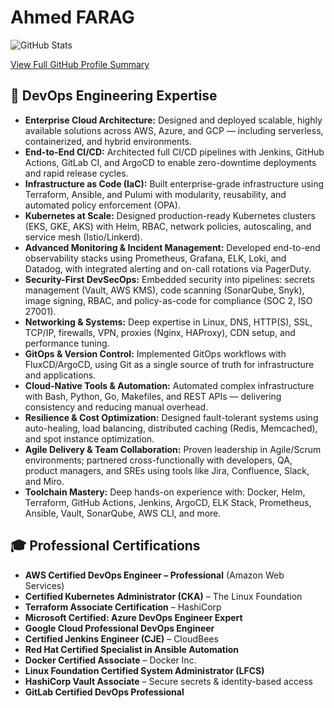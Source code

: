 <!DOCTYPE html>
<html lang="en">
<head>
  <meta charset="UTF-8" />
  <meta name="viewport" content="width=device-width, initial-scale=1.0"/>

</head>
<body>

  <h1>Ahmed FARAG</h1>

  <div class="loader">
    <div class="bar"></div>
  </div>

  <img src="https://github-readme-stats.vercel.app/api?username=bashmohandes-ahmed&show_icons=true&rank_icon=github" alt="GitHub Stats" />

  <p>
    <a href="https://profile-summary-for-github.com/user/bashmohandes-ahmed" target="_blank">
      View Full GitHub Profile Summary
    </a>
  </p>

  <div class="section">
    <h2>🚀 DevOps Engineering Expertise</h2>
    <ul>
      <li><strong>Enterprise Cloud Architecture:</strong> Designed and deployed scalable, highly available solutions across AWS, Azure, and GCP — including serverless, containerized, and hybrid environments.</li>
      <li><strong>End-to-End CI/CD:</strong> Architected full CI/CD pipelines with Jenkins, GitHub Actions, GitLab CI, and ArgoCD to enable zero-downtime deployments and rapid release cycles.</li>
      <li><strong>Infrastructure as Code (IaC):</strong> Built enterprise-grade infrastructure using Terraform, Ansible, and Pulumi with modularity, reusability, and automated policy enforcement (OPA).</li>
      <li><strong>Kubernetes at Scale:</strong> Designed production-ready Kubernetes clusters (EKS, GKE, AKS) with Helm, RBAC, network policies, autoscaling, and service mesh (Istio/Linkerd).</li>
      <li><strong>Advanced Monitoring & Incident Management:</strong> Developed end-to-end observability stacks using Prometheus, Grafana, ELK, Loki, and Datadog, with integrated alerting and on-call rotations via PagerDuty.</li>
      <li><strong>Security-First DevSecOps:</strong> Embedded security into pipelines: secrets management (Vault, AWS KMS), code scanning (SonarQube, Snyk), image signing, RBAC, and policy-as-code for compliance (SOC 2, ISO 27001).</li>
      <li><strong>Networking & Systems:</strong> Deep expertise in Linux, DNS, HTTP(S), SSL, TCP/IP, firewalls, VPN, proxies (Nginx, HAProxy), CDN setup, and performance tuning.</li>
      <li><strong>GitOps & Version Control:</strong> Implemented GitOps workflows with FluxCD/ArgoCD, using Git as a single source of truth for infrastructure and applications.</li>
      <li><strong>Cloud-Native Tools & Automation:</strong> Automated complex infrastructure with Bash, Python, Go, Makefiles, and REST APIs — delivering consistency and reducing manual overhead.</li>
      <li><strong>Resilience & Cost Optimization:</strong> Designed fault-tolerant systems using auto-healing, load balancing, distributed caching (Redis, Memcached), and spot instance optimization.</li>
      <li><strong>Agile Delivery & Team Collaboration:</strong> Proven leadership in Agile/Scrum environments; partnered cross-functionally with developers, QA, product managers, and SREs using tools like Jira, Confluence, Slack, and Miro.</li>
      <li><strong>Toolchain Mastery:</strong> Deep hands-on experience with: Docker, Helm, Terraform, GitHub Actions, Jenkins, ArgoCD, ELK Stack, Prometheus, Ansible, Vault, SonarQube, AWS CLI, and more.</li>
    </ul>
  
  </div>

  <div class="section">
    <h2>🎓 Professional Certifications</h2>
    <ul>
      <li><strong>AWS Certified DevOps Engineer – Professional</strong> (Amazon Web Services)</li>
      <li><strong>Certified Kubernetes Administrator (CKA)</strong> – The Linux Foundation</li>
      <li><strong>Terraform Associate Certification</strong> – HashiCorp</li>
      <li><strong>Microsoft Certified: Azure DevOps Engineer Expert</strong></li>
      <li><strong>Google Cloud Professional DevOps Engineer</strong></li>
      <li><strong>Certified Jenkins Engineer (CJE)</strong> – CloudBees</li>
      <li><strong>Red Hat Certified Specialist in Ansible Automation</strong></li>
      <li><strong>Docker Certified Associate</strong> – Docker Inc.</li>
      <li><strong>Linux Foundation Certified System Administrator (LFCS)</strong></li>
      <li><strong>HashiCorp Vault Associate</strong> – Secure secrets & identity-based access</li>
      <li><strong>GitLab Certified DevOps Professional</strong></li>
    </ul>
  </div>

</body>
</html>
